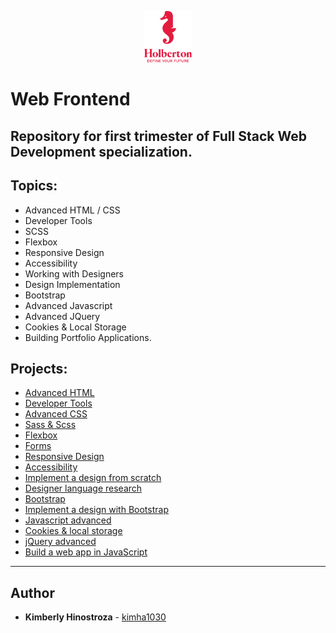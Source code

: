 <p align="center">
  <img width="15%" src="./holberton.png"/>
</p>

# **Web Frontend**

## Repository for first trimester of Full Stack Web Development specialization.

## **Topics:**

- Advanced HTML / CSS
- Developer Tools
- SCSS
- Flexbox
- Responsive Design
- Accessibility
- Working with Designers
- Design Implementation
- Bootstrap
- Advanced Javascript
- Advanced JQuery
- Cookies & Local Storage
- Building Portfolio Applications.

## **Projects:**

- [Advanced HTML](./0x00-html_advanced)
- [Developer Tools](./0x01-developer_tools)
- [Advanced CSS](./0x02-CSS_advanced)
- [Sass & Scss](./0x03-sass_scss)
- [Flexbox](./0x04-flexbox)
- [Forms](./0x05-form)
- [Responsive Design](./0x06-responsive_design)
- [Accessibility](./0x07-accessibility)
- [Implement a design from scratch](./holberton-headphones)
- [Designer language research](https://www.linkedin.com/pulse/designer-language-research-kimberly-hinostroza)
- [Bootstrap](./0x0A-Bootstrap)
- [Implement a design with Bootstrap](./holberton-smiling-school)
- [Javascript advanced](./0x0C-Javascript_advanced)
- [Cookies & local storage](./0x0E-Cookies_local_storage)
- [jQuery advanced](./0x0D-JQuery_advanced)
- [Build a web app in JavaScript](./holberton-smiling-school-javascript)

---

## **Author**

- **Kimberly Hinostroza** - [kimha1030](https://github.com/kimha1030)
